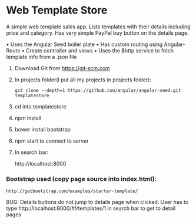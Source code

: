 # Web Template Store

A simple web template sales app. Lists templates with their details including price and category. Has very simple PayPal buy button on the details page. 

•	Uses the Angular Seed boiler plate
•	Has custom routing using Angular-Route
•	Create controller and views
•	Uses the $http service to fetch template info from a .json file

1. Download Git from https://git-scm.com 
2. In projects folder(I put all my projects in projects folder): 
                     
       git clone --depth=1 https://github.com/angular/angular-seed.git templatestore

3. cd into templatestore
4. npm install
5. bower install bootstrap
6. npm start to connect to server
7. In search bar:

    http://localhost:8000
 
 
 
### Bootstrap used (copy page source into index.html): 

    http://getbootstrap.com/examples/starter-template/






BUG: Details buttons do not jump to details page when clicked. User has to type http://localhost:8000/#!/templates/1 in search bar to get to detail pages
